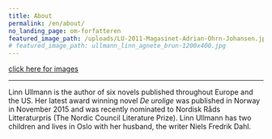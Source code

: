 ```yaml
---
title: About
permalink: /en/about/
no_landing_page: om-forfatteren
featured_image_path: /uploads/LU-2011-Magasinet-Adrian-Ohrn-Johansen.jpg
# featured_image_path: ullmann_linn_agnete_brun-1200x400.jpg
---
```


[click here for images](/en/portraits/)

---
Linn Ullmann is the author of six novels published throughout Europe and the US. Her latest award winning novel _De urolige_ was published in Norway in November 2015 and was recently nominated to Nordisk Råds Litteraturpris (The Nordic Council Literature Prize). Linn Ullmann has two children and lives in Oslo with her husband, the writer Niels Fredrik Dahl.
